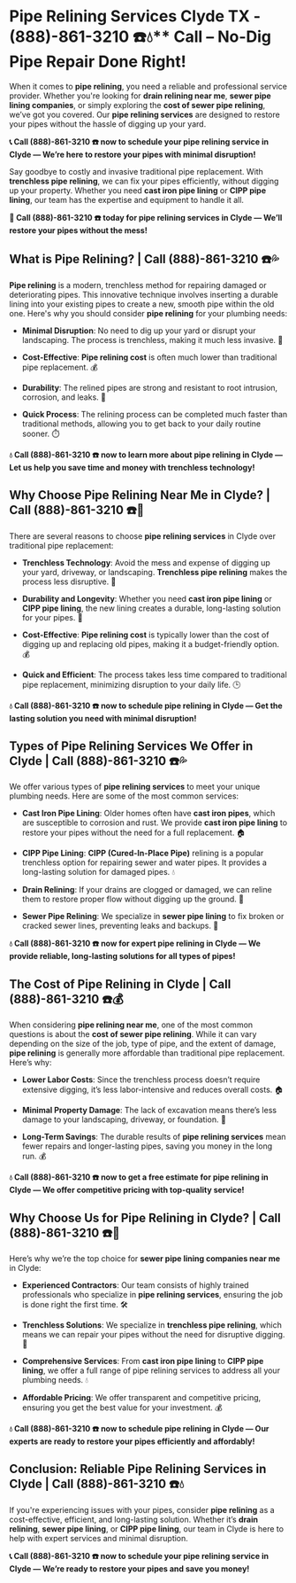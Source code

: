 # Pipe Relining Services Clyde TX - (888)-861-3210 ☎️💧** Call – No-Dig Pipe Repair Done Right!

When it comes to **pipe relining**, you need a reliable and professional service provider. Whether you're looking for **drain relining near me**, **sewer pipe lining companies**, or simply exploring the **cost of sewer pipe relining**, we’ve got you covered. Our **pipe relining services** are designed to restore your pipes without the hassle of digging up your yard.

**📞 Call (888)-861-3210 ☎️ now to schedule your pipe relining service in Clyde — We’re here to restore your pipes with minimal disruption!**

Say goodbye to costly and invasive traditional pipe replacement. With **trenchless pipe relining**, we can fix your pipes efficiently, without digging up your property. Whether you need **cast iron pipe lining** or **CIPP pipe lining**, our team has the expertise and equipment to handle it all.

**🚨 Call (888)-861-3210 ☎️ today for pipe relining services in Clyde — We’ll restore your pipes without the mess!**

## **What is Pipe Relining? | Call (888)-861-3210 ☎️💦**

**Pipe relining** is a modern, trenchless method for repairing damaged or deteriorating pipes. This innovative technique involves inserting a durable lining into your existing pipes to create a new, smooth pipe within the old one. Here's why you should consider **pipe relining** for your plumbing needs:

- **Minimal Disruption**: No need to dig up your yard or disrupt your landscaping. The process is trenchless, making it much less invasive. 🏡
- **Cost-Effective**: **Pipe relining cost** is often much lower than traditional pipe replacement. 💰
- **Durability**: The relined pipes are strong and resistant to root intrusion, corrosion, and leaks. 💪
- **Quick Process**: The relining process can be completed much faster than traditional methods, allowing you to get back to your daily routine sooner. ⏱️

**💧 Call (888)-861-3210 ☎️ now to learn more about pipe relining in Clyde — Let us help you save time and money with trenchless technology!**

## **Why Choose Pipe Relining Near Me in Clyde? | Call (888)-861-3210 ☎️🔧**

There are several reasons to choose **pipe relining services** in Clyde over traditional pipe replacement:

- **Trenchless Technology**: Avoid the mess and expense of digging up your yard, driveway, or landscaping. **Trenchless pipe relining** makes the process less disruptive. 🚜
- **Durability and Longevity**: Whether you need **cast iron pipe lining** or **CIPP pipe lining**, the new lining creates a durable, long-lasting solution for your pipes. 💪
- **Cost-Effective**: **Pipe relining cost** is typically lower than the cost of digging up and replacing old pipes, making it a budget-friendly option. 💰
- **Quick and Efficient**: The process takes less time compared to traditional pipe replacement, minimizing disruption to your daily life. 🕒

**💧 Call (888)-861-3210 ☎️ now to schedule pipe relining in Clyde — Get the lasting solution you need with minimal disruption!**

## **Types of Pipe Relining Services We Offer in Clyde | Call (888)-861-3210 ☎️💦**

We offer various types of **pipe relining services** to meet your unique plumbing needs. Here are some of the most common services:

- **Cast Iron Pipe Lining**: Older homes often have **cast iron pipes**, which are susceptible to corrosion and rust. We provide **cast iron pipe lining** to restore your pipes without the need for a full replacement. 🏠
- **CIPP Pipe Lining**: **CIPP (Cured-In-Place Pipe)** relining is a popular trenchless option for repairing sewer and water pipes. It provides a long-lasting solution for damaged pipes. 💧
- **Drain Relining**: If your drains are clogged or damaged, we can reline them to restore proper flow without digging up the ground. 🚿
- **Sewer Pipe Relining**: We specialize in **sewer pipe lining** to fix broken or cracked sewer lines, preventing leaks and backups. 🚽

**💧 Call (888)-861-3210 ☎️ now for expert pipe relining in Clyde — We provide reliable, long-lasting solutions for all types of pipes!**

## **The Cost of Pipe Relining in Clyde | Call (888)-861-3210 ☎️💰**

When considering **pipe relining near me**, one of the most common questions is about the **cost of sewer pipe relining**. While it can vary depending on the size of the job, type of pipe, and the extent of damage, **pipe relining** is generally more affordable than traditional pipe replacement. Here’s why:

- **Lower Labor Costs**: Since the trenchless process doesn’t require extensive digging, it’s less labor-intensive and reduces overall costs. 🏠
- **Minimal Property Damage**: The lack of excavation means there’s less damage to your landscaping, driveway, or foundation. 💪
- **Long-Term Savings**: The durable results of **pipe relining services** mean fewer repairs and longer-lasting pipes, saving you money in the long run. 💰

**💧 Call (888)-861-3210 ☎️ now to get a free estimate for pipe relining in Clyde — We offer competitive pricing with top-quality service!**

## **Why Choose Us for Pipe Relining in Clyde? | Call (888)-861-3210 ☎️🌟**

Here’s why we’re the top choice for **sewer pipe lining companies near me** in Clyde:

- **Experienced Contractors**: Our team consists of highly trained professionals who specialize in **pipe relining services**, ensuring the job is done right the first time. 🛠️
- **Trenchless Solutions**: We specialize in **trenchless pipe relining**, which means we can repair your pipes without the need for disruptive digging. 🚜
- **Comprehensive Services**: From **cast iron pipe lining** to **CIPP pipe lining**, we offer a full range of pipe relining services to address all your plumbing needs. 💧
- **Affordable Pricing**: We offer transparent and competitive pricing, ensuring you get the best value for your investment. 💰

**💧 Call (888)-861-3210 ☎️ now to schedule pipe relining in Clyde — Our experts are ready to restore your pipes efficiently and affordably!**

## **Conclusion: Reliable Pipe Relining Services in Clyde | Call (888)-861-3210 ☎️💧**

If you're experiencing issues with your pipes, consider **pipe relining** as a cost-effective, efficient, and long-lasting solution. Whether it’s **drain relining**, **sewer pipe lining**, or **CIPP pipe lining**, our team in Clyde is here to help with expert services and minimal disruption.

**📞 Call (888)-861-3210 ☎️ now to schedule your pipe relining service in Clyde — We’re ready to restore your pipes and save you money!**
